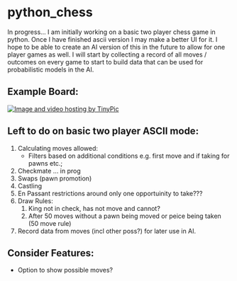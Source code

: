 python_chess
============

In progress... I am initially working on a basic two player chess game in python. Once I have finished ascii version I may make a better UI for it.  I hope to be able to create an AI version of this in the future to allow for one player games as well. I will start by collecting a record of all moves / outcomes on every game to start to build data that can be used for probabilistic models in the AI. 

Example Board:
-------------

<a href="http://tinypic.com?ref=2ro5pqo" target="_blank"><img src="http://i60.tinypic.com/2ro5pqo.png" border="0" alt="Image and video hosting by TinyPic"></a>

Left to do on basic two player ASCII mode:
-----------------------------------------

1. Calculating moves allowed:
   - Filters based on additional conditions e.g. first move and if taking for pawns etc.;
2. Checkmate ... in prog
3. Swaps (pawn promotion)
4. Castling
5. En Passant restrictions around only one opportuinity to take???
6. Draw Rules:
   1. King not in check, has not move and cannot?
   2. After 50 moves without a pawn being moved or peice being taken (50 move rule)
7. Record data from moves (incl other poss?) for later use in AI.

Consider Features:
-----------------

- Option to show possible moves?

